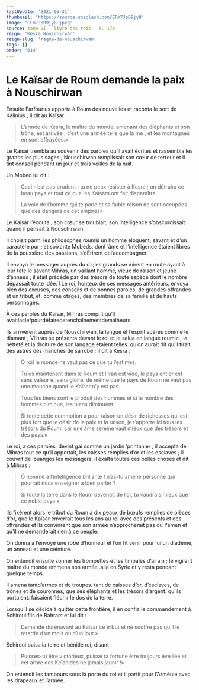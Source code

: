 ```yaml
---
lastUpdate: '2021-05-31'
thumbnail: 'https://source.unsplash.com/EFm7JpD9jy8'
image: 'EFm7JpD9jy8.jpeg'
source: tome VI - livre des rois - P. 170
reign: 'Kesra Nouschirwan'
reign-slug: 'regne-de-nouschirwan'
tags: []
order: '014'
---
```


# Le Kaïsar de Roum demande la paix à Nouschirwan

Ensuite Farfourius apporta à Roum des nouvelles et raconta le sort de Kalinius ; il dit au Kaïsar :

> L’armée de Kesra, le maître du monde, amenant des éléphants et son trône, est arrivée ; c’est une armée telle que la me ; et les montagnes en sont effrayées.»

Le Kaïsar trembla au souvenir des paroles qu’il avait écrites et rassembla les grands les plus sages ; Nouschirwan remplissait son cœur de terreur et il tint conseil pendant un jour et trois veilles de la nuit.

Un Mobed lui dit :

> Ceci n’est pas prudent ; tu ne peux résister à Kesra ; on détruira ce beau pays et tout ce que les Kaïsars ont fait disparaîtra.
>
> La voix de l’homme qui te parle et sa faible raison ne sont occupées que des dangers de cet empires»

Le Kaïsar l’écouta ; son cœur se troublait, son intelligence s’obscurcissait quand il pensait à Nouschirwan.

Il choisit parmi les philosophes roumis un homme éloquent, savant et d’un caractère pur ; et soixante Mobeds, dont ’âme et l’intelligence étaient libres de la poussière des passions, s’oErirent del’accompagner.

Il envoya le messager auprès du roi;les grands se mirent en route ayant à leur tête le savant Mihras, un vaillant homme, vieux de raison et jeune d’années ; il était précédé par des trésors de toute espèce dont le nombre dépassait toute idée. l Le roi, honteux de ses messages antérieurs. envoya bien des excuses, des conseils et de bonnes paroles, de grandes offrandes et un tribut, et, comme otages, des membres de sa famille et de hauts personnages.

À ces paroles du Kaïsar, Mihras comprit qu’il avaitlaclefpourdéfairecetenchalnementdemalheurs.

Ils arrivèrent auprès de Nouschirwan, la langue et l’esprit acérés comme le diamant ; Vlihras se présenta devant le roi et le salua en langue roumie ; la netteté et la droiture de son langage étaient telles. qu’on aurait dit qu’il tirait des astres des manches de sa robe ; il dit à Kesra :

> Ô roil le monde ne vaut pas ce que tu l’estimes.
>
> Tu es maintenant dans le Roum et l’Iran est vide, le pays entier est sans valeur et sans gloire, de même que le pays de Roum ne vaut pas une mouche quand le Kaïsar n’y est pas.
>
> Tous les biens sont le produit des hommes et si le nombre des hommes diminue, les biens diminuent.
>
> Si toute cette commotion a pour raison un désir de richesses qui est plus fort que le désir de la paix et la raison, je t’apporte ici tous les trésors du Roum, car une âme sereine vaut mieux que des trésors et des pays.»

Le roi, à ces paroles, devint gai comme un jardin ’printanier ; il accepta de Mihras tout ce qu’il apportait, les caisses remplies d’or et les esclaves ; il couvrit de louanges les messagers, il exalta toutes ces belles choses et dit à Mihras :

> Ô homme à l’intelligence brillante ! 
 n’as-tu amené personne qui pourrait nous enseigner à bien parler ?
>
> Si toute la terre dans le Roum devenait de l’or, tu vaudrais mieux que ce noble pays.»

Ils fixèrent alors le tribut du Roum à dix peaux de bœufs remplies de pièces d’or, que le Kaïsar enverrait tous les ans au roi avec des présents et des offrandes et ils convinrent que son armée n’approcherait pas du Yémen et qu’il ne demanderait rien à ce peuple.

On donna à l’envoyé une robe d’honneur et l’on fit venir pour lui un diadème, un anneau et une ceinture.

On entendit ensuite sonner les trompettes et les timbales d’airain ; le vigilant maître du monde emmena son armée,.alla en Syrie et y resta pendant quelque temps.

Il amena tantd’armes et de troupes. tant de caisses d’or, d’esclaves, de trônes et de couronnes, que ses éléphants et les trésors d’argent. qu’ils portaient. faisaient fléchir le dos de la terre.

Lorsqu’il se décida à quitter cette frontière, il en confia le commandement à Schiroui fils de Bahram et lui dit :

> Demande dorénavant au Kaïsar ce tribut et ne souffre pas qu’il le retarde d’un mois ou d’un jour.»

Schiroui baisa la terre et bénitle roi, disant :

> Puisses-tu être victorieux, puisse ta fortune être toujours éveillée et cet arbre des Keïanides ne jamais jaunir !»

On entendit les tambours sous la porte du roi et il partit pour l’Arménie avec les drapeaux et l’armée.
